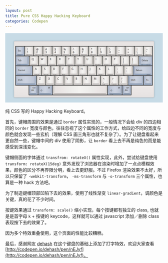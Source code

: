 ```yaml
---
layout: post
title: Pure CSS Happy Hacking Keyboard
categories: Codepen
---
```


[![Pure CSS Happy Hacking Keyboard](/upload/2013/codepen-4.jpg)](http://codepen.io/P233/pen/qEagi)

纯 CSS 写的 Happy Hacking Keyboard。

首先，键帽周围的效果是通过 `border` 属性实现的，一般情况下会给 div 的四边相同的 `border` 宽度与颜色，往往忽视了这个属性的工作方式，给四边不同的宽度与颜色就会发现一些玄机（理解 CSS 画三角形也就不复杂了）。为了让键盘看起来更自然一些，键帽中间的 div 使用了阴影，让 `border` 看上去不再是纯色的而是能感受到深浅变化。

键帽侧面的字体通过 `transfrom: rotateX()` 属性实现，此外，尝试给键盘使用 `transform: rotateX(15deg)` 意外发现了浏览器在渲染时增加了一点点模糊效果，颜色的区分不再界限分明，看上去更舒服。不过 Firefox 渲染效果不太好，所以只保留了 `-webkit-transform`， `-ms-transform` 与 `-o-transform` 三个属性，也算是一种 hack 方法吧。

为了制造键帽顶部凹陷下去的效果，使用了线性渐变 `linear-gradient`，调颜色是关键，真的花了不少时间。

按键效果通过 `transform: scale()` 缩小实现，每个按键都有独立的 class, 也就是是首字母 `k` + 按键的 keycode，这样就可以通过 javascript 添加／删除 class 表现按下去的效果了。

因为多个特效重叠使用，这个页面的性能比较糟糕。

最后，感谢网友 [dehash](http://codepen.io/dehash) 在这个键盘的基础上添加了打字特效，欢迎大家查看 [http://codepen.io/dehash/pen/nEJyf](http://codepen.io/dehash/pen/nEJyf)。
